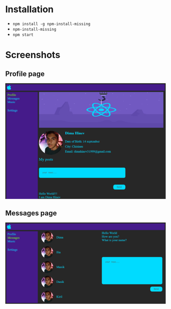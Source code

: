 # Installation
* `npm install -g npm-install-missing`
* `npm-install-missing`
* `npm start`

# Screenshots
## Profile page
![profile](./src/img/Screenshots/profile.png)

## Messages page
![messages](./src/img/Screenshots/messages.png)